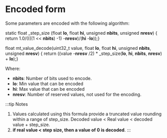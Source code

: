# Encoded form

Some parameters are encoded with the following algorithm:

static float \_step_size (float **lo**, float **hi**, unsigned **nbits**, unsigned **nresv**)
{ return 1.0/((((1 \<\< **nbits**) -1) -**nresv**)/(**hi** -**lo**));}

float mt_value_decode(uint32_t value, float **lo**, float **hi**, unsigned **nbits**, unsigned **nresv**)
{ return ((value -**nresv** /2) \* \_step_size(**lo**, **hi**, **nbits**, **nresv**) + **lo**);}

 Where:
-   **nbits**: Number of bits used to encode.
-   **lo**: Min value that can be encoded
-   **hi**: Max value that can be encoded
-   **nresv**: Number of reserved values, not used for the encoding.

:::tip Notes

1. Values calculated using this formula provide a truncated value rounding within a range of step_size. Decoded value \< Real value \< decoded value + step_size.
2. **if real value \< step size, then a value of 0 is decoded**.
:::